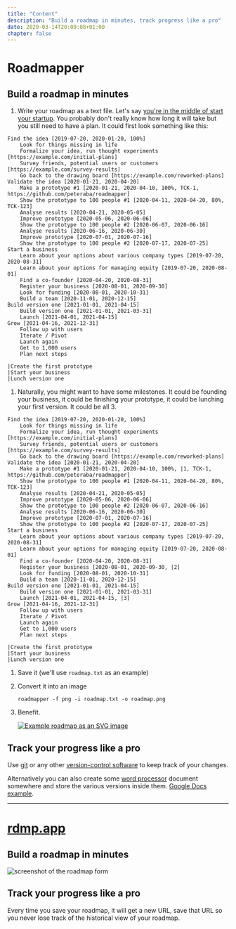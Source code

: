 ```yaml
---
title: "Content"
description: "Build a roadmap in minutes, track progress like a pro"
date: 2020-03-14T20:09:08+01:00
chapter: false
---
```


# Roadmapper

## Build a roadmap in minutes

1. Write your roadmap as a text file. Let's say [you're in the middle of start your startup](https://blog.adioma.com/how-to-start-a-startup-infographic/). You probably don't really know how long it will take but you still need to have a plan. It could first look something like this:

```none
Find the idea [2019-07-20, 2020-01-20, 100%]
    Look for things missing in life
    Formalize your idea, run thought experiments [https://example.com/initial-plans]
    Survey friends, potential users or customers [https://example.com/survey-results]
    Go back to the drawing board [https://example.com/reworked-plans]
Validate the idea [2020-01-21, 2020-04-20]
    Make a prototype #1 [2020-01-21, 2020-04-10, 100%, TCK-1, https://github.com/peteraba/roadmapper]
    Show the prototype to 100 people #1 [2020-04-11, 2020-04-20, 80%, TCK-123]
    Analyse results [2020-04-21, 2020-05-05]
    Improve prototype [2020-05-06, 2020-06-06]
    Show the prototype to 100 people #2 [2020-06-07, 2020-06-16]
    Analyse results [2020-06-16, 2020-06-30]
    Improve prototype [2020-07-01, 2020-07-16]
    Show the prototype to 100 people #2 [2020-07-17, 2020-07-25]
Start a business
    Learn about your options about various company types [2019-07-20, 2020-08-31]
    Learn about your options for managing equity [2019-07-20, 2020-08-01]
    Find a co-founder [2020-04-20, 2020-08-31]
    Register your business [2020-08-01, 2020-09-30]
    Look for funding [2020-08-01, 2020-10-31]
    Build a team [2020-11-01, 2020-12-15]
Build version one [2021-01-01, 2021-04-15]
    Build version one [2021-01-01, 2021-03-31]
    Launch [2021-04-01, 2021-04-15]
Grow [2021-04-16, 2021-12-31]
    Follow up with users
    Iterate / Pivot
    Launch again
    Get to 1,000 users
    Plan next steps

|Create the first prototype
|Start your business
|Lunch version one
```
   
1. Naturally, you might want to have some milestones. It could be founding your business, it could be finishing your prototype, it could be lunching your first version. It could be all 3.

```none
Find the idea [2019-07-20, 2020-01-20, 100%]
    Look for things missing in life
    Formalize your idea, run thought experiments [https://example.com/initial-plans]
    Survey friends, potential users or customers [https://example.com/survey-results]
    Go back to the drawing board [https://example.com/reworked-plans]
Validate the idea [2020-01-21, 2020-04-20]
    Make a prototype #1 [2020-01-21, 2020-04-10, 100%, |1, TCK-1, https://github.com/peteraba/roadmapper]
    Show the prototype to 100 people #1 [2020-04-11, 2020-04-20, 80%, TCK-123]
    Analyse results [2020-04-21, 2020-05-05]
    Improve prototype [2020-05-06, 2020-06-06]
    Show the prototype to 100 people #2 [2020-06-07, 2020-06-16]
    Analyse results [2020-06-16, 2020-06-30]
    Improve prototype [2020-07-01, 2020-07-16]
    Show the prototype to 100 people #2 [2020-07-17, 2020-07-25]
Start a business
    Learn about your options about various company types [2019-07-20, 2020-08-31]
    Learn about your options for managing equity [2019-07-20, 2020-08-01]
    Find a co-founder [2020-04-20, 2020-08-31]
    Register your business [2020-08-01, 2020-09-30, |2]
    Look for funding [2020-08-01, 2020-10-31]
    Build a team [2020-11-01, 2020-12-15]
Build version one [2021-01-01, 2021-04-15]
    Build version one [2021-01-01, 2021-03-31]
    Launch [2021-04-01, 2021-04-15, |3]
Grow [2021-04-16, 2021-12-31]
    Follow up with users
    Iterate / Pivot
    Launch again
    Get to 1,000 users
    Plan next steps

|Create the first prototype
|Start your business
|Lunch version one
```

1. Save it (we'll use `roadmap.txt` as an example)

1. Convert it into an image

    ```
    roadmapper -f png -i roadmap.txt -o roadmap.png
    ```

1. Benefit.

    [![Example roadmap as an SVG image](/images/roadmap.png)](https://rdmp.app/2GN9LT9O/png?width=2515)

## Track your progress like a pro

Use [git](https://git-scm.com/) or any other [version-control software](https://en.wikipedia.org/wiki/Comparison_of_version-control_software) to keep track of your changes.

Alternatively you can also create some [word processor](https://en.wikipedia.org/wiki/Word_processor) document somewhere and store the various versions inside them. [Google Docs example](https://docs.google.com/document/d/1f0Y9-khN414V5Am6tsGtP1pF7a9U_zR35qHxtbFEKyw/edit).

--------------------------------------

# [rdmp.app](https://rdmp.app)

## Build a roadmap in minutes

![screenshot of the roadmap form](/images/form.png "Fill out the form on https://rdmp.app")

## Track your progress like a pro

Every time you save your roadmap, it will get a new URL, save that URL so you never lose track of the historical view of your roadmap.

